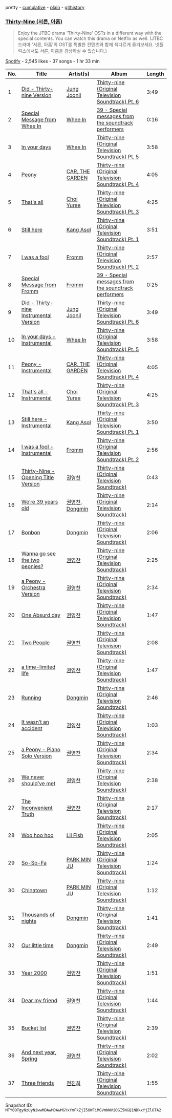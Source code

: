 pretty - [cumulative](/playlists/cumulative/37i9dQZF1DX06shnsLNU84.md) - [plain](/playlists/plain/37i9dQZF1DX06shnsLNU84) - [githistory](https://github.githistory.xyz/mackorone/spotify-playlist-archive/blob/main/playlists/plain/37i9dQZF1DX06shnsLNU84)

### [Thirty\-Nine \(서른, 아홉\)](https://open.spotify.com/playlist/37i9dQZF1DX06shnsLNU84)

> Enjoy the JTBC drama 'Thirty\-Nine' OSTs in a different way with the special contents\. You can watch this drama on Netflix as well\. \(JTBC 드라마 '서른, 아홉'의 OST를 특별한 컨텐츠와 함께 색다르게 즐겨보세요\. 넷플릭스에서도 서른, 아홉을 감상하실 수 있습니다.\)

[Spotify](https://open.spotify.com/user/spotify) - 2,545 likes - 37 songs - 1 hr 33 min

| No. | Title | Artist(s) | Album | Length |
|---|---|---|---|---|
| 1 | [Did \- Thirty\-nine Version](https://open.spotify.com/track/54LmAfM47Qn5ZgH16XV1lY) | [Jung Joonil](https://open.spotify.com/artist/1l7cLEFdVSttQ7w71FHqkv) | [Thirty\-nine \(Original Television Soundtrack\) Pt\. 6](https://open.spotify.com/album/6sfEE4OC28GJ3T1yUKXjwf) | 3:49 |
| 2 | [Special Message from Whee In](https://open.spotify.com/track/4P3QfsyDic6NqVBgA7UBzk) | [Whee In](https://open.spotify.com/artist/0BqRGrwqndrtNkojXiqIzL) | [39 \- Special messages from the soundtrack performers](https://open.spotify.com/album/1B3sI2paWhcveAvaweJCs7) | 0:16 |
| 3 | [In your days](https://open.spotify.com/track/5E24Cqg0gcD2zrgxxgh0sn) | [Whee In](https://open.spotify.com/artist/0BqRGrwqndrtNkojXiqIzL) | [Thirty\-nine \(Original Television Soundtrack\) Pt\. 5](https://open.spotify.com/album/3SEHTx0lgdfmbswBht0tCS) | 3:58 |
| 4 | [Peony](https://open.spotify.com/track/3zJej8fwVcE1eHLuSc1ICs) | [CAR, THE GARDEN](https://open.spotify.com/artist/0gqEtTORPrOqWJWElLvDQ3) | [Thirty\-nine \(Original Television Soundtrack\) Pt\. 4](https://open.spotify.com/album/2enD4NH4CNlaUSBUdSolWQ) | 4:05 |
| 5 | [That's all](https://open.spotify.com/track/2GA13uuobpA88h5zPXm0E3) | [Choi Yuree](https://open.spotify.com/artist/6qvVoPGEqNCyYSjYCgfV1v) | [Thirty\-nine \(Original Television Soundtrack\) Pt\. 3](https://open.spotify.com/album/6UsoiG7ypgjvgTMZsa5kCO) | 4:25 |
| 6 | [Still here](https://open.spotify.com/track/69r9DFmi5uStx44buSi0sm) | [Kang Asol](https://open.spotify.com/artist/16QTzUy1Yj7XeJv2jGMo79) | [Thirty\-nine \(Original Television Soundtrack\) Pt\. 1](https://open.spotify.com/album/3XQXgsluskowvlFGZIKTQ7) | 3:51 |
| 7 | [I was a fool](https://open.spotify.com/track/5BmzKqyffhNjoWDW5QsDI2) | [Fromm](https://open.spotify.com/artist/4ht1mwP4ouSu79jOOktCY3) | [Thirty\-nine \(Original Television Soundtrack\) Pt\. 2](https://open.spotify.com/album/3BjLHt5kF6e5flkboJnYcW) | 2:57 |
| 8 | [Special Message from Fromm](https://open.spotify.com/track/0h8H5WPDYm8znTpGAzPuIb) | [Fromm](https://open.spotify.com/artist/4ht1mwP4ouSu79jOOktCY3) | [39 \- Special messages from the soundtrack performers](https://open.spotify.com/album/1B3sI2paWhcveAvaweJCs7) | 0:25 |
| 9 | [Did \- Thirty\-nine Instrumental Version](https://open.spotify.com/track/2PKuQxcVQZiyizrDfuqmtS) | [Jung Joonil](https://open.spotify.com/artist/1l7cLEFdVSttQ7w71FHqkv) | [Thirty\-nine \(Original Television Soundtrack\) Pt\. 6](https://open.spotify.com/album/6sfEE4OC28GJ3T1yUKXjwf) | 3:49 |
| 10 | [In your days \- Instrumental](https://open.spotify.com/track/4WUmV713gXJP0OiXSgkZD8) | [Whee In](https://open.spotify.com/artist/0BqRGrwqndrtNkojXiqIzL) | [Thirty\-nine \(Original Television Soundtrack\) Pt\. 5](https://open.spotify.com/album/3SEHTx0lgdfmbswBht0tCS) | 3:58 |
| 11 | [Peony \- Instrumental](https://open.spotify.com/track/00f9sufKLI1OIWOM5re2DN) | [CAR, THE GARDEN](https://open.spotify.com/artist/0gqEtTORPrOqWJWElLvDQ3) | [Thirty\-nine \(Original Television Soundtrack\) Pt\. 4](https://open.spotify.com/album/2enD4NH4CNlaUSBUdSolWQ) | 4:05 |
| 12 | [That's all \- Instrumental](https://open.spotify.com/track/6DgksMoHrVFWT1fom7ZaEH) | [Choi Yuree](https://open.spotify.com/artist/6qvVoPGEqNCyYSjYCgfV1v) | [Thirty\-nine \(Original Television Soundtrack\) Pt\. 3](https://open.spotify.com/album/6UsoiG7ypgjvgTMZsa5kCO) | 4:25 |
| 13 | [Still here \- Instrumental](https://open.spotify.com/track/7HuIdSkzc2cm2jUZDd3ukN) | [Kang Asol](https://open.spotify.com/artist/16QTzUy1Yj7XeJv2jGMo79) | [Thirty\-nine \(Original Television Soundtrack\) Pt\. 1](https://open.spotify.com/album/3XQXgsluskowvlFGZIKTQ7) | 3:50 |
| 14 | [I was a fool \- Instrumental](https://open.spotify.com/track/0vqJ6VjtlA4K1LxktMYtJq) | [Fromm](https://open.spotify.com/artist/4ht1mwP4ouSu79jOOktCY3) | [Thirty\-nine \(Original Television Soundtrack\) Pt\. 2](https://open.spotify.com/album/3BjLHt5kF6e5flkboJnYcW) | 2:56 |
| 15 | [Thirty\-Nine \- Opening Title Version](https://open.spotify.com/track/4Qns8fOvz275UWySFT9Wxi) | [권영찬](https://open.spotify.com/artist/4ZfOBmLAMXyn48SfyNJilP) | [Thirty\-nine \(Original Television Soundtrack\)](https://open.spotify.com/album/5Yzizi5UyQRoR6bbtF7rMX) | 0:43 |
| 16 | [We’re 39 years old](https://open.spotify.com/track/0eNKdPo6gCsuWghgGAJWWg) | [권영찬](https://open.spotify.com/artist/4ZfOBmLAMXyn48SfyNJilP), [Dongmin](https://open.spotify.com/artist/20FU40yDl0imB96HzE4lp9) | [Thirty\-nine \(Original Television Soundtrack\)](https://open.spotify.com/album/5Yzizi5UyQRoR6bbtF7rMX) | 2:14 |
| 17 | [Bonbon](https://open.spotify.com/track/4JLqqJ7O4Iev7Jtz256YYa) | [Dongmin](https://open.spotify.com/artist/20FU40yDl0imB96HzE4lp9) | [Thirty\-nine \(Original Television Soundtrack\)](https://open.spotify.com/album/5Yzizi5UyQRoR6bbtF7rMX) | 2:06 |
| 18 | [Wanna go see the two peonies?](https://open.spotify.com/track/7nLtD9HRt5mv0tSiTaOXoY) | [권영찬](https://open.spotify.com/artist/4ZfOBmLAMXyn48SfyNJilP) | [Thirty\-nine \(Original Television Soundtrack\)](https://open.spotify.com/album/5Yzizi5UyQRoR6bbtF7rMX) | 2:25 |
| 19 | [a Peony \- Orchestra Version](https://open.spotify.com/track/26Kd6CnP1tTof4bcCC5tfX) | [권영찬](https://open.spotify.com/artist/4ZfOBmLAMXyn48SfyNJilP) | [Thirty\-nine \(Original Television Soundtrack\)](https://open.spotify.com/album/5Yzizi5UyQRoR6bbtF7rMX) | 2:34 |
| 20 | [One Absurd day](https://open.spotify.com/track/6kzGBCXMuElfYrsXAHkjk5) | [권영찬](https://open.spotify.com/artist/4ZfOBmLAMXyn48SfyNJilP) | [Thirty\-nine \(Original Television Soundtrack\)](https://open.spotify.com/album/5Yzizi5UyQRoR6bbtF7rMX) | 1:47 |
| 21 | [Two People](https://open.spotify.com/track/5kWMvYflBZBsZgXBkhjnol) | [권영찬](https://open.spotify.com/artist/4ZfOBmLAMXyn48SfyNJilP) | [Thirty\-nine \(Original Television Soundtrack\)](https://open.spotify.com/album/5Yzizi5UyQRoR6bbtF7rMX) | 2:08 |
| 22 | [a time\-limited life](https://open.spotify.com/track/3yMbyqZ1VqvxxyjlcEjSid) | [권영찬](https://open.spotify.com/artist/4ZfOBmLAMXyn48SfyNJilP) | [Thirty\-nine \(Original Television Soundtrack\)](https://open.spotify.com/album/5Yzizi5UyQRoR6bbtF7rMX) | 1:47 |
| 23 | [Running](https://open.spotify.com/track/1jigzzpJtbAM2wnqiK9N3S) | [Dongmin](https://open.spotify.com/artist/20FU40yDl0imB96HzE4lp9) | [Thirty\-nine \(Original Television Soundtrack\)](https://open.spotify.com/album/5Yzizi5UyQRoR6bbtF7rMX) | 2:46 |
| 24 | [It wasn’t an accident](https://open.spotify.com/track/6qlio7HOK1OudJHFcYxTpg) | [권영찬](https://open.spotify.com/artist/4ZfOBmLAMXyn48SfyNJilP) | [Thirty\-nine \(Original Television Soundtrack\)](https://open.spotify.com/album/5Yzizi5UyQRoR6bbtF7rMX) | 1:03 |
| 25 | [a Peony \- Piano Solo Version](https://open.spotify.com/track/18al1VAwxMbVYltcXpx8G2) | [권영찬](https://open.spotify.com/artist/4ZfOBmLAMXyn48SfyNJilP) | [Thirty\-nine \(Original Television Soundtrack\)](https://open.spotify.com/album/5Yzizi5UyQRoR6bbtF7rMX) | 2:34 |
| 26 | [We never should’ve met](https://open.spotify.com/track/0TnVX8qt3NMHjwxDX2Glrr) | [권영찬](https://open.spotify.com/artist/4ZfOBmLAMXyn48SfyNJilP) | [Thirty\-nine \(Original Television Soundtrack\)](https://open.spotify.com/album/5Yzizi5UyQRoR6bbtF7rMX) | 2:38 |
| 27 | [The Inconvenient Truth](https://open.spotify.com/track/1mzwJxdlM47ytxGsiqXfHU) | [권영찬](https://open.spotify.com/artist/4ZfOBmLAMXyn48SfyNJilP) | [Thirty\-nine \(Original Television Soundtrack\)](https://open.spotify.com/album/5Yzizi5UyQRoR6bbtF7rMX) | 2:17 |
| 28 | [Woo hoo hoo](https://open.spotify.com/track/3zYuG6yM3IFsIaXkC6RCvq) | [Lil Fish](https://open.spotify.com/artist/3MnAiI9nnVd0Rle9lWpde6) | [Thirty\-nine \(Original Television Soundtrack\)](https://open.spotify.com/album/5Yzizi5UyQRoR6bbtF7rMX) | 2:05 |
| 29 | [So\-So\-Fa](https://open.spotify.com/track/0UB2NPSfSf8wjU828EHHHq) | [PARK MIN JU](https://open.spotify.com/artist/2ovwxDane6t3NPywEM08SJ) | [Thirty\-nine \(Original Television Soundtrack\)](https://open.spotify.com/album/5Yzizi5UyQRoR6bbtF7rMX) | 1:24 |
| 30 | [Chinatown](https://open.spotify.com/track/0kVl8FGGv9TTkh9nbOksfL) | [PARK MIN JU](https://open.spotify.com/artist/2ovwxDane6t3NPywEM08SJ) | [Thirty\-nine \(Original Television Soundtrack\)](https://open.spotify.com/album/5Yzizi5UyQRoR6bbtF7rMX) | 1:12 |
| 31 | [Thousands of nights](https://open.spotify.com/track/5MCIIO7ve7L9orV8xcwozN) | [Dongmin](https://open.spotify.com/artist/20FU40yDl0imB96HzE4lp9) | [Thirty\-nine \(Original Television Soundtrack\)](https://open.spotify.com/album/5Yzizi5UyQRoR6bbtF7rMX) | 1:41 |
| 32 | [Our little time](https://open.spotify.com/track/4tLQrywnE5W1bWUli8K7u0) | [Dongmin](https://open.spotify.com/artist/20FU40yDl0imB96HzE4lp9) | [Thirty\-nine \(Original Television Soundtrack\)](https://open.spotify.com/album/5Yzizi5UyQRoR6bbtF7rMX) | 2:49 |
| 33 | [Year 2000](https://open.spotify.com/track/5x187wwmFQNi5HQTrqkFQZ) | [권영찬](https://open.spotify.com/artist/4ZfOBmLAMXyn48SfyNJilP) | [Thirty\-nine \(Original Television Soundtrack\)](https://open.spotify.com/album/5Yzizi5UyQRoR6bbtF7rMX) | 1:51 |
| 34 | [Dear my friend](https://open.spotify.com/track/4rwPbvRhjshp3NImvg1M27) | [권영찬](https://open.spotify.com/artist/4ZfOBmLAMXyn48SfyNJilP) | [Thirty\-nine \(Original Television Soundtrack\)](https://open.spotify.com/album/5Yzizi5UyQRoR6bbtF7rMX) | 1:44 |
| 35 | [Bucket list](https://open.spotify.com/track/0rQQrNmX6uPP31Y5uvErvb) | [권영찬](https://open.spotify.com/artist/4ZfOBmLAMXyn48SfyNJilP) | [Thirty\-nine \(Original Television Soundtrack\)](https://open.spotify.com/album/5Yzizi5UyQRoR6bbtF7rMX) | 2:39 |
| 36 | [And next year, Spring](https://open.spotify.com/track/6rVXtzh6bvvRb7fj5pMLRD) | [권영찬](https://open.spotify.com/artist/4ZfOBmLAMXyn48SfyNJilP) | [Thirty\-nine \(Original Television Soundtrack\)](https://open.spotify.com/album/5Yzizi5UyQRoR6bbtF7rMX) | 2:02 |
| 37 | [Three friends](https://open.spotify.com/track/6KxKEWaMOf94M8SVQZrqV8) | [전진희](https://open.spotify.com/artist/55SXjFwttf52nY0wdI8fhP) | [Thirty\-nine \(Original Television Soundtrack\)](https://open.spotify.com/album/5Yzizi5UyQRoR6bbtF7rMX) | 1:55 |

Snapshot ID: `MTY0OTgyNzUyNiwwMDAwMDAwMGYxYmFkZjI5OWFiMGVmNWViOGI5NGQ1NDkxYjZlOTA2`
